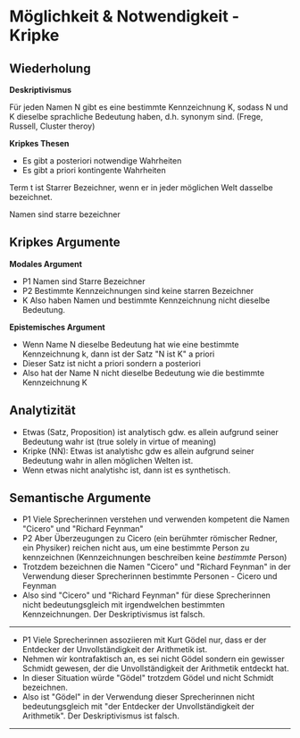 # Möglichkeit & Notwendigkeit - Kripke

## Wiederholung

**Deskriptivismus**

Für jeden Namen N gibt es eine bestimmte Kennzeichnung K, sodass N und K dieselbe sprachliche Bedeutung haben, d.h. synonym sind. (Frege, Russell, Cluster theroy)

**Kripkes Thesen**
* Es gibt a posteriori notwendige Wahrheiten
* Es gibt a priori kontingente Wahrheiten

Term t ist Starrer Bezeichner, wenn er in jeder möglichen Welt dasselbe bezeichnet.

Namen sind starre bezeichner

## Kripkes Argumente

**Modales Argument**

* P1 Namen sind Starre Bezeichner
* P2 Bestimmte Kennzeichnungen sind keine starren Bezeichner
* K Also haben Namen und bestimmte Kennzeichnung nicht dieselbe Bedeutung.

**Epistemisches Argument**

* Wenn Name N dieselbe Bedeutung hat wie eine bestimmte Kennzeichnung k, dann ist der Satz "N ist K" a priori
* Dieser Satz ist nicht a priori sondern a posteriori
* Also hat der Name N nicht dieselbe Bedeutung wie die bestimmte Kennzeichnung K

## Analytizität

* Etwas (Satz, Proposition) ist analytisch gdw. es allein aufgrund seiner Bedeutung wahr ist (true solely in virtue of meaning)
* Kripke (NN): Etwas ist analytishc gdw es allein aufgrund seiner Bedeutung wahr in allen möglichen Welten ist.
* Wenn etwas nicht analytishc ist, dann ist es synthetisch.

## Semantische Argumente

* P1 Viele Sprecherinnen verstehen und verwenden kompetent die Namen "Cicero" und "Richard Feynman"
* P2 Aber Überzeugungen zu Cicero (ein berühmter römischer Redner, ein Physiker) reichen nicht aus, um eine bestimmte Person zu kennzeichnen (Kennzeichnungen beschreiben keine *bestimmte* Person)
* Trotzdem bezeichnen die Namen "Cicero" und "Richard Feynman" in der Verwendung dieser Sprecherinnen bestimmte Personen - Cicero und Feynman
* Also sind "Cicero" und "Richard Feynman" für diese Sprecherinnen nicht bedeutungsgleich mit irgendwelchen bestimmten Kennzeichnungen. Der Deskriptivismus ist falsch.

----

* P1 Viele Sprecherinnen assoziieren mit Kurt Gödel nur, dass er der Entdecker der Unvollständigkeit der Arithmetik ist.
* Nehmen wir kontrafaktisch an, es sei nicht Gödel sondern ein gewisser Schmidt gewesen, der die Unvollständigkeit der Arithmetik entdeckt hat.
* In dieser Situation würde "Gödel" trotzdem Gödel und nicht Schmidt bezeichnen.
* Also ist "Gödel" in der Verwendung dieser Sprecherinnen nicht bedeutungsgleich mit "der Entdecker der Unvollständigkeit der Arithmetik". Der Deskriptivismus ist falsch.

------
